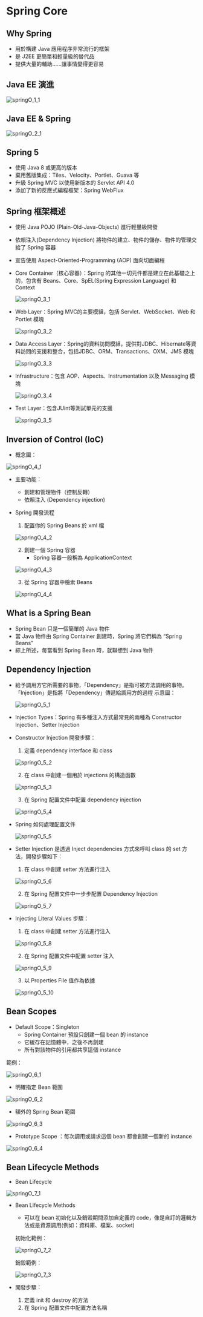 # Spring Core

## Why Spring

- 用於構建 Java 應用程序非常流行的框架
- 是 J2EE 更簡單和輕量級的替代品
- 提供大量的輔助……讓事情變得更容易

## Java EE 演進

![springO_1_1](./springO/SpringO_1_1.jpg "springO_1_1")

## Java EE & Spring

![springO_2_1](./springO/SpringO_2_1.jpg "springO_2_1")

## Spring 5

- 使用 Java 8 或更高的版本
- 棄用舊版集成：Tiles、Velocity、Portlet、Guava 等
- 升級 Spring MVC 以使用新版本的 Servlet API 4.0
- 添加了新的反應式編程框架：Spring WebFlux

## Spring 框架概述

- 使用 Java POJO (Plain-Old-Java-Objects) 進行輕量級開發
- 依賴注入(Dependency Injection) 將物件的建立、物件的儲存、物件的管理交給了 Spring 容器
- 宣告使用 Aspect-Oriented-Programming (AOP) 面向切面編程
- Core Container（核心容器）：Spring 的其他一切元件都是建立在此基礎之上的，包含有 Beans、Core、SpEL(Spring Expression Language) 和 Context 

    ![springO_3_1](./springO/SpringO_3_1.jpg "springO_3_1")

- Web Layer：Spring MVC的主要模組，包括 Servlet、WebSocket、Web 和 Portlet 模塊

    ![springO_3_2](./springO/SpringO_3_2.jpg "springO_3_2")

- Data Access Layer：Spring的資料訪問模組，提供對JDBC、Hibernate等資料訪問的支援和整合，包括JDBC、ORM、Transactions、OXM、JMS 模塊

    ![springO_3_3](./springO/SpringO_3_3.jpg "springO_3_3")

- Infrastructure：包含 AOP、Aspects、Instrumentation 以及 Messaging 模塊

    ![springO_3_4](./springO/SpringO_3_4.jpg "springO_3_4")

- Test Layer：包含JUint等測試單元的支援

    ![springO_3_5](./springO/SpringO_3_5.jpg "springO_3_5")

## Inversion of Control (IoC)

- 概念圖：

![springO_4_1](./springO/SpringO_4_1.jpg "springO_4_1")

- 主要功能：
    - 創建和管理物件（控制反轉）
    - 依賴注入 (Dependency injection)

- Spring 開發流程
    1. 配置你的 Spring Beans 於 xml 檔

   ![springO_4_2](./springO/SpringO_4_2.jpg "springO_4_2")

   2. 創建一個 Spring 容器
        - Spring 容器一般稱為 ApplicationContext
    
    ![springO_4_3](./springO/SpringO_4_3.jpg "springO_4_3")

    3. 從 Spring 容器中檢索 Beans

    ![springO_4_4](./springO/SpringO_4_4.jpg "springO_4_4")

## What is a Spring Bean

- Spring Bean 只是一個簡單的 Java 物件
- 當 Java 物件由 Spring Container 創建時，Spring 將它們稱為 “Spring Beans”
- 綜上所述，每當看到 Spring Bean 時，就聯想到 Java 物件

## Dependency Injection

- 給予調用方它所需要的事物，「Dependency」是指可被方法調用的事物。「Injection」是指將「Dependency」傳遞給調用方的過程
    示意圖：

    ![springO_5_1](./springO/SpringO_5_1.jpg "springO_5_1")

- Injection Types：Spring 有多種注入方式最常見的兩種為 Constructor Injection、Setter Injection
- Constructor Injection 開發步驟：
    1. 定義 dependency interface 和 class

    ![springO_5_2](./springO/SpringO_5_2.jpg "springO_5_2")

    2. 在 class 中創建一個用於 injections 的構造函數

    ![springO_5_3](./springO/SpringO_5_3.jpg "springO_5_3")

    3. 在 Spring 配置文件中配置 dependency injection

     ![springO_5_4](./springO/SpringO_5_4.jpg "springO_5_4")
   
- Spring 如何處理配置文件

    ![springO_5_5](./springO/SpringO_5_5.jpg "springO_5_5")

- Setter Injection 是透過 Inject dependencies 方式來呼叫 class 的 set 方法，開發步驟如下：
    1. 在 class 中創建 setter 方法進行注入

    ![springO_5_6](./springO/SpringO_5_6.jpg "springO_5_6")

    2. 在 Spring 配置文件中一步步配置 Dependency Injection

     ![springO_5_7](./springO/SpringO_5_7.jpg "springO_5_7")

- Injecting Literal Values 步驟：
    1. 在 class 中創建 setter 方法進行注入

    ![springO_5_8](./springO/SpringO_5_8.jpg "springO_5_8")

    2. 在 Spring 配置文件中配置 setter 注入

    ![springO_5_9](./springO/SpringO_5_9.jpg "springO_5_9")

    3. 以 Properties File 值作為依據

    ![springO_5_10](./springO/SpringO_5_10.jpg "springO_5_10")

## Bean Scopes 

- Default Scope：Singleton
    - Spring Container 預設只創建一個 bean 的 instance
    - 它緩存在記憶體中，之後不再創建
    - 所有對該物件的引用都共享這個 instance

範例：

![springO_6_1](./springO/SpringO_6_1.jpg "springO_6_1")

- 明確指定 Bean 範圍

![springO_6_2](./springO/SpringO_6_2.jpg "springO_6_2")

- 額外的 Spring Bean 範圍

![springO_6_3](./springO/SpringO_6_3.jpg "springO_6_3")

- Prototype Scope ：每次調用或請求這個 bean 都會創建一個新的 instance

![springO_6_4](./springO/SpringO_6_3.jpg "springO_6_4")

## Bean Lifecycle Methods

- Bean Lifecycle

![springO_7_1](./springO/SpringO_7_1.jpg "springO_7_1")

- Bean Lifecycle Methods
    - 可以在 bean 初始化以及銷毀期間添加自定義的 code，像是自訂的邏輯方法或是資源調用(例如：資料庫、檔案、socket)

    初始化範例：

    ![springO_7_2](./springO/SpringO_7_2.jpg "springO_7_2")

    銷毀範例：

    ![springO_7_3](./springO/SpringO_7_3.jpg "springO_7_3")

- 開發步驟：
    1. 定義 init 和 destroy 的方法
    2. 在 Spring 配置文件中配置方法名稱
    







   


 





